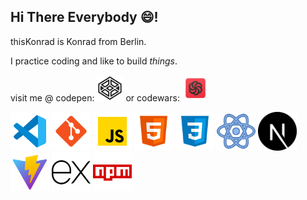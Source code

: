## Hi There Everybody 😄!

thisKonrad is Konrad from Berlin.

I practice coding and like to build *things*.


visit me @ codepen:
[<img src="./icons8-codepen.svg" width="42"/>](https://codepen.io/Konrad-Wittich)
or codewars:
[<img src="icons8-codewars.svg" width="42">](https://www.codewars.com/users/thisKonrad)


<img src="./icons8-vs-code.svg" width="62"/> <img src="./icons8-git.svg" width="62"/> <img src="./icons8-002javascript.svg" width="62"/> <img src="./icons8-002html.svg" width="62"/> <img src="./icons8-002css.svg" width="62"/>
<img src="./icons8-react.svg" width="62"/>  <img src="./next-js.svg" width="62"/> <img src="./icons8-schnell.svg" width="62"/> <img src="./expressJS.svg" width="62"/> <img src="./icons8-npm.svg" width="62"/> 
